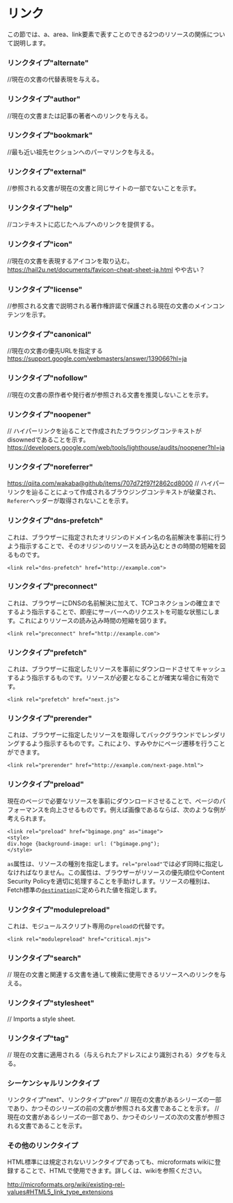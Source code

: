 <!-- ch3-5.txt (4ページ、3000～4600字想定) -->
# リンク
この節では、a、area、link要素で表すことのできる2つのリソースの関係について説明します。
<!--事実上リンクタイプの説明？a要素、link要素の節とどう差別化するか（あるいは統合すべきか）-->

<!-- なんだかんだで全部説明が要りそう？ -->
### リンクタイプ"alternate"
//現在の文書の代替表現を与える。

### リンクタイプ"author"
//現在の文書または記事の著者へのリンクを与える。

### リンクタイプ"bookmark"
//最も近い祖先セクションへのパーマリンクを与える。

### リンクタイプ"external"
//参照される文書が現在の文書と同じサイトの一部でないことを示す。

### リンクタイプ"help"
//コンテキストに応じたヘルプへのリンクを提供する。

### リンクタイプ"icon"
//現在の文書を表現するアイコンを取り込む。
https://hail2u.net/documents/favicon-cheat-sheet-ja.html
やや古い？

### リンクタイプ"license"
//参照される文書で説明される著作権許諾で保護される現在の文書のメインコンテンツを示す。
<!-- SEO系？ -->
### リンクタイプ"canonical"
//現在の文書の優先URLを指定する
https://support.google.com/webmasters/answer/139066?hl=ja

### リンクタイプ"nofollow"
//現在の文書の原作者や発行者が参照される文書を推奨しないことを示す。

<!-- セキュリティ系？ -->
### リンクタイプ"noopener"
//  ハイパーリンクを辿ることで作成されたブラウジングコンテキストがdisownedであることを示す。
https://developers.google.com/web/tools/lighthouse/audits/noopener?hl=ja

### リンクタイプ"noreferrer"
https://qiita.com/wakaba@github/items/707d72f97f2862cd8000
// ハイパーリンクを辿ることによって作成されるブラウジングコンテキストが破棄され、`Referer`ヘッダーが取得されないことを示す。

<!-- いらないのでは？
### リンクタイプ"pingback"
// 現在の文書にpingbackを扱うpingbackサーバーのアドレスを与える。
-->

<!-- Resource Hints https://w3c.github.io/resource-hints/ 系 -->
<!-- https://blog.jxck.io/entries/2016-02-11/resource-hints.html -->

### リンクタイプ"dns-prefetch"
これは、ブラウザーに指定されたオリジンのドメイン名の名前解決を事前に行うよう指示することで、そのオリジンのリソースを読み込むときの時間の短縮を図るものです。
```
<link rel="dns-prefetch" href="http://example.com">
```

### リンクタイプ"preconnect"
これは、ブラウザーにDNSの名前解決に加えて、TCPコネクションの確立までするよう指示することで、即座にサーバーへのリクエストを可能な状態にします。これによりリソースの読み込み時間の短縮を図ります。
```
<link rel="preconnect" href="http://example.com">
```

### リンクタイプ"prefetch"
これは、ブラウザーに指定したリソースを事前にダウンロードさせてキャッシュするよう指示するものです。リソースが必要となることが確実な場合に有効です。
```
<link rel="prefetch" href="next.js">
```

### リンクタイプ"prerender"
これは、ブラウザーに指定したリソースを取得してバックグラウンドでレンダリングするよう指示するものです。これにより、すみやかにページ遷移を行うことができます。
```
<link rel="prerender" href="http://example.com/next-page.html">
```

### リンクタイプ"preload"
<!-- https://blog.jxck.io/entries/2016-03-04/preload.html が参考になる -->
現在のページで必要なリソースを事前にダウンロードさせることで、ページのパフォーマンスを向上させるものです。例えば画像であるならば、次のような例が考えられます。
```
<link rel="preload" href="bgimage.png" as="image">
<style>
div.hoge {background-image: url: ("bgimage.png");
</style>
```
`as`属性は、リソースの種別を指定します。`rel="preload"`では必ず同時に指定しなければなりません。この属性は、ブラウザーがリソースの優先順位やContent Security Policyを適切に処理することを手助けします。<!-- ここまで詳細に記述する必要？ -->リソースの種別は、Fetch標準の[<code>destination</code>](https://fetch.spec.whatwg.org/#concept-request-destination)に定められた値を指定します。

### リンクタイプ"modulepreload"
<!-- https://1000ch.net/posts/2017/module-preload.html を参考に-->
これは、モジュールスクリプト専用の`preload`の代替です。
```
<link rel="modulepreload" href="critical.mjs">
```

### リンクタイプ"search"
// 現在の文書と関連する文書を通して検索に使用できるリソースへのリンクを与える。

### リンクタイプ"stylesheet"
// Imports a style sheet.

### リンクタイプ"tag"
// 現在の文書に適用される（与えられたアドレスにより識別される）タグを与える。

### シーケンシャルリンクタイプ
リンクタイプ"next"、リンクタイプ"prev"
// 現在の文書があるシリーズの一部であり、かつそのシリーズの前の文書が参照される文書であることを示す。
// 現在の文書があるシリーズの一部であり、かつそのシリーズの次の文書が参照される文書であることを示す。

### その他のリンクタイプ
HTML標準には規定されないリンクタイプであっても、microformats wikiに登録することで、HTMLで使用できます。詳しくは、wikiを参照ください。

http://microformats.org/wiki/existing-rel-values#HTML5_link_type_extensions


